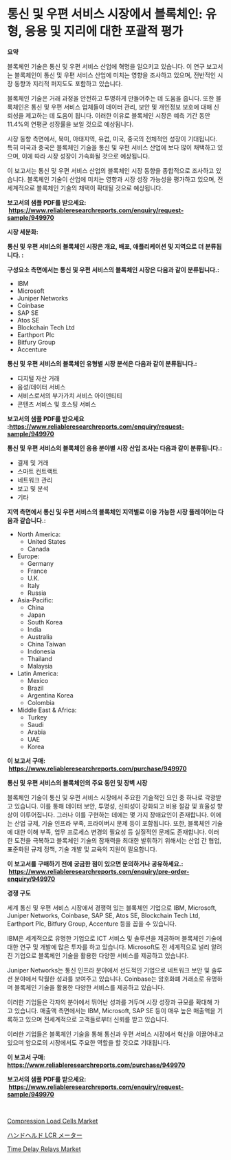<p><h1>통신 및 우편 서비스 시장에서 블록체인: 유형, 응용 및 지리에 대한 포괄적 평가</h1></p><p><strong>요약</strong></p>
<p><p>블록체인 기술은 통신 및 우편 서비스 산업에 혁명을 일으키고 있습니다. 이 연구 보고서는 블록체인이 통신 및 우편 서비스 산업에 미치는 영향을 조사하고 있으며, 전반적인 시장 동향과 지리적 퍼지도도 포함하고 있습니다.</p><p>블록체인 기술은 거래 과정을 안전하고 투명하게 만들어주는 데 도움을 줍니다. 또한 블록체인은 통신 및 우편 서비스 업체들이 데이터 관리, 보안 및 개인정보 보호에 대해 신뢰성을 제고하는 데 도움이 됩니다. 이러한 이유로 블록체인 시장은 예측 기간 동안 11.4%의 연평균 성장률을 보일 것으로 예상됩니다.</p><p>시장 동향 측면에서, 북미, 아태지역, 유럽, 미국, 중국의 전체적인 성장이 기대됩니다. 특히 미국과 중국은 블록체인 기술을 통신 및 우편 서비스 산업에 보다 많이 채택하고 있으며, 이에 따라 시장 성장이 가속화될 것으로 예상됩니다.</p><p>이 보고서는 통신 및 우편 서비스 산업의 블록체인 시장 동향을 종합적으로 조사하고 있습니다. 블록체인 기술이 산업에 미치는 영향과 시장 성장 가능성을 평가하고 있으며, 전 세계적으로 블록체인 기술의 채택이 확대될 것으로 예상됩니다.</p></p>
<p><strong>보고서의 샘플 PDF를 받으세요: &nbsp;<a href="https://www.reliableresearchreports.com/enquiry/request-sample/949970">https://www.reliableresearchreports.com/enquiry/request-sample/949970</a></strong></p>
<p><strong>시장 세분화:</strong></p>
<p><strong> 통신 및 우편 서비스의 블록체인 시장은 개요, 배포, 애플리케이션 및 지역으로 더 분류됩니다. :</strong></p>
<p><strong>구성요소 측면에서는 통신 및 우편 서비스의 블록체인 시장은 다음과 같이 분류됩니다.:</strong></p>
<p><ul><li>IBM</li><li>Microsoft</li><li>Juniper Networks</li><li>Coinbase</li><li>SAP SE</li><li>Atos SE</li><li>Blockchain Tech Ltd</li><li>Earthport Plc</li><li>Bitfury Group</li><li>Accenture</li></ul></p>
<p><strong> 통신 및 우편 서비스의 블록체인 유형별 시장 분석은 다음과 같이 분류됩니다.:</strong></p>
<p><ul><li>디지털 자산 거래</li><li>음성/데이터 서비스</li><li>서비스로서의 부가가치 서비스 아이덴티티</li><li>콘텐츠 서비스 및 호스팅 서비스</li></ul></p>
<p><strong>보고서의 샘플 PDF를 받으세요 :<a href="https://www.reliableresearchreports.com/enquiry/request-sample/949970">https://www.reliableresearchreports.com/enquiry/request-sample/949970</a></strong></p>
<p><strong> 통신 및 우편 서비스의 블록체인 응용 분야별 시장 산업 조사는 다음과 같이 분류됩니다.:</strong></p>
<p><ul><li>결제 및 거래</li><li>스마트 컨트랙트</li><li>네트워크 관리</li><li>보고 및 분석</li><li>기타</li></ul></p>
<p><strong>지역 측면에서 통신 및 우편 서비스의 블록체인 지역별로 이용 가능한 시장 플레이어는 다음과 같습니다.:</strong></p>
<p><ul>
    <li>
        North America:
        <ul>
            <li>United States</li>
            <li>Canada</li>
        </ul>
    </li>
    <li>
        Europe:
        <ul>
            <li>Germany</li>
            <li>France</li>
            <li>U.K.</li>
            <li>Italy</li>
            <li>Russia</li>
        </ul>
    </li>
    <li>
        Asia-Pacific:
        <ul>
            <li>China</li>
            <li>Japan</li>
            <li>South Korea</li>
            <li>India</li>
            <li>Australia</li>
            <li>China Taiwan</li>
            <li>Indonesia</li>
            <li>Thailand</li>
            <li>Malaysia</li>
        </ul>
    </li>
    <li>
        Latin America:
        <ul>
            <li>Mexico</li>
            <li>Brazil</li>
            <li>Argentina Korea</li>
            <li>Colombia</li>
        </ul>
    </li>
    <li>
        Middle East & Africa:
        <ul>
            <li>Turkey</li>
            <li>Saudi</li>
            <li>Arabia</li>
            <li>UAE</li>
            <li>Korea</li>
        </ul>
    </li>
    </ul></p>
<p><strong>이 보고서 구매: &nbsp;<a href="https://www.reliableresearchreports.com/purchase/949970">https://www.reliableresearchreports.com/purchase/949970</a></strong></p>
<p><strong>통신 및 우편 서비스의 블록체인의 주요 동인 및 장벽 시장</strong></p>
<p><p>블록체인 기술이 통신 및 우편 서비스 시장에서 주요한 기술적인 요인 중 하나로 각광받고 있습니다. 이를 통해 데이터 보안, 투명성, 신뢰성이 강화되고 비용 절감 및 효율성 향상이 이루어집니다. 그러나 이를 구현하는 데에는 몇 가지 장애요인이 존재합니다. 이에는 산업 규제, 기술 인프라 부족, 프라이버시 문제 등이 포함됩니다. 또한, 블록체인 기술에 대한 이해 부족, 업무 프로세스 변경의 필요성 등 실질적인 문제도 존재합니다. 이러한 도전을 극복하고 블록체인 기술의 잠재력을 최대한 발휘하기 위해서는 산업 간 협업, 표준화된 규제 정책, 기술 개발 및 교육의 지원이 필요합니다.</p></p>
<p><strong>이 보고서를 구매하기 전에 궁금한 점이 있으면 문의하거나 공유하세요.: &nbsp;<a href="https://www.reliableresearchreports.com/enquiry/pre-order-enquiry/949970">https://www.reliableresearchreports.com/enquiry/pre-order-enquiry/949970</a></strong></p>
<p><strong>경쟁 구도</strong></p>
<p><p>세계 통신 및 우편 서비스 시장에서 경쟁력 있는 블록체인 기업으로 IBM, Microsoft, Juniper Networks, Coinbase, SAP SE, Atos SE, Blockchain Tech Ltd, Earthport Plc, Bitfury Group, Accenture 등을 꼽을 수 있습니다. </p><p>IBM은 세계적으로 유명한 기업으로 ICT 서비스 및 솔루션을 제공하며 블록체인 기술에 대한 연구 및 개발에 많은 투자를 하고 있습니다. Microsoft도 전 세계적으로 널리 알려진 기업으로 블록체인 기술을 활용한 다양한 서비스를 제공하고 있습니다. </p><p>Juniper Networks는 통신 인프라 분야에서 선도적인 기업으로 네트워크 보안 및 솔루션 분야에서 탁월한 성과를 보여주고 있습니다. Coinbase는 암호화폐 거래소로 유명하며 블록체인 기술을 활용한 다양한 서비스를 제공하고 있습니다. </p><p>이러한 기업들은 각자의 분야에서 뛰어난 성과를 거두며 시장 성장과 규모를 확대해 가고 있습니다. 매출액 측면에서는 IBM, Microsoft, SAP SE 등이 매우 높은 매출액을 기록하고 있으며 전세계적으로 고객들로부터 신뢰를 받고 있습니다.</p><p>이러한 기업들은 블록체인 기술을 통해 통신과 우편 서비스 시장에서 혁신을 이끌어내고 있으며 앞으로의 시장에서도 주요한 역할을 할 것으로 기대됩니다.</p></p>
<p><strong>이 보고서 구매: &nbsp; <a href="https://www.reliableresearchreports.com/purchase/949970">https://www.reliableresearchreports.com/purchase/949970</a></strong></p>
<p><strong>보고서의 샘플 PDF를 받으세요: &nbsp;<a href="https://www.reliableresearchreports.com/enquiry/request-sample/949970">https://www.reliableresearchreports.com/enquiry/request-sample/949970</a></strong><strong></strong></p>
<p>&nbsp;</p>
<p><p><a href="https://github.com/mbisetmhermsr/Market-Research-Report-List-1/blob/main/compression-load-cells-market.md">Compression Load Cells Market</a></p><p><a href="https://github.com/SarahFahey88/Market-Research-Report-List-1/blob/main/182851710636.md">ハンドヘルド LCR メーター</a></p><p><a href="https://github.com/zjyglelu/Market-Research-Report-List-2/blob/main/time-delay-relays-market.md">Time Delay Relays Market</a></p></p>